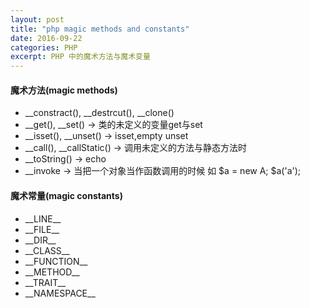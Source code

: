 ```yaml
---
layout: post
title: "php magic methods and constants"
date: 2016-09-22
categories: PHP
excerpt: PHP 中的魔术方法与魔术变量
---
```


#### 魔术方法(magic methods)
* __constract(), __destrcut(), __clone()
* __get(), __set()    -> 类的未定义的变量get与set
* __isset(), __unset()   -> isset,empty    unset
* __call(), __callStatic() -> 调用未定义的方法与静态方法时
* __toString()  -> echo
* __invoke -> 当把一个对象当作函数调用的时候 如 $a = new A;  $a('a');

#### 魔术常量(magic constants)
* \_\_LINE\__
* \_\_FILE\_\_
* \_\_DIR\_\_
* \_\_CLASS\_\_
* \_\_FUNCTION\_\_
* \_\_METHOD\_\_
* \_\_TRAIT\_\_
* \_\_NAMESPACE\_\_
